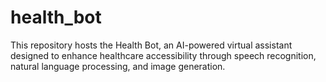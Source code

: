 # health_bot
This repository hosts the Health Bot, an AI-powered virtual assistant designed to enhance healthcare accessibility through speech recognition, natural language processing, and image generation.
